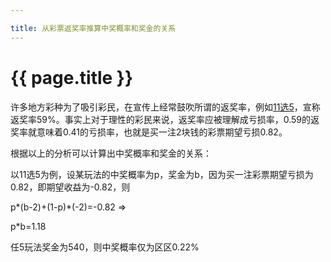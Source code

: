 ```yaml
---

title: 从彩票返奖率推算中奖概率和奖金的关系
---
```


{{ page.title }}
===============

许多地方彩种为了吸引彩民，在宣传上经常鼓吹所谓的返奖率，例如[11选5](http://888.qq.com/static/gdx/?bc_tag=70018.1.47)，宣称返奖率59%。事实上对于理性的彩民来说，返奖率应被理解成亏损率，0.59的返奖率就意味着0.41的亏损率，也就是买一注2块钱的彩票期望亏损0.82。

根据以上的分析可以计算出中奖概率和奖金的关系：

以11选5为例，设某玩法的中奖概率为p，奖金为b，因为买一注彩票期望亏损为0.82，即期望收益为-0.82，则

p*(b-2)+(1-p)*(-2)=-0.82 =>

p*b=1.18

任5玩法奖金为540，则中奖概率仅为区区0.22%

